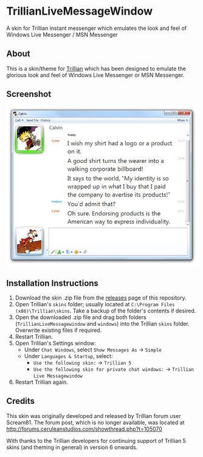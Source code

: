 # TrillianLiveMessageWindow
A skin for Trillian instant messenger which emulates the look and feel of Windows Live Messenger / MSN Messenger

## About

This is a skin/theme for [Trillian](https://trillian.im/) which has been designed to emulate the glorious look and feel of Windows Live Messenger or MSN Messenger.

## Screenshot

![Preview](https://raw.githubusercontent.com/dizzy-egg/TrillianLiveMessagewindow/main/skins/TrillianLiveMessagewindow/preview.png)

## Installation Instructions

1. Download the skin .zip file from the [releases](https://github.com/dizzy-egg/TrillianLiveMessageWindow/releases) page of this repository.
2. Open Trillian's `skins` folder; usually located at `C:\Program Files (x86)\Trillian\skins`. Take a backup of the folder's contents if desired.
3. Open the downloaded .zip file and drag both folders (`TrillianLiveMessagewindow` and `windows`) into the Trillian `skins` folder. Overwrite existing files if required.
4. Restart Trillian.
5. Open Trillian's Settings window:
    * Under `Chat Windows`, select `Show Messages As` → `Simple`
    * Under `Languages & Startup`, select:
        * `Use the following skin:` → `Trillian 5`
        * `Use the following skin for private chat windows:` → `Trillian Live Messagewindow`
6. Restart Trillian again.

## Credits

This skin was originally developed and released by Trillian forum user Scream81. The forum post, which is no longer available, was located at http://forums.ceruleanstudios.com/showthread.php?t=105070

With thanks to the Trillian developers for continuing support of Trillian 5 skins (and theming in general) in version 6 onwards.
